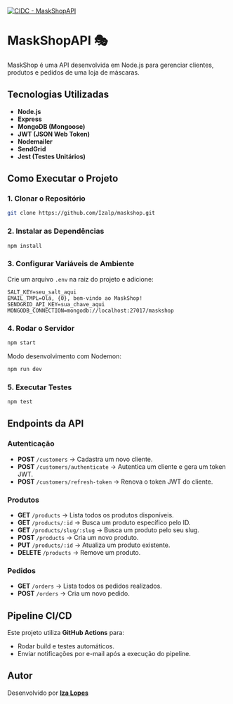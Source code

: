 [![CIDC - MaskShopAPI](https://github.com/Izalp/MaskShopAPI/actions/workflows/pipeline.yml/badge.svg)](https://github.com/Izalp/MaskShopAPI/actions/workflows/pipeline.yml)

# MaskShopAPI 🎭

MaskShop é uma API desenvolvida em Node.js para gerenciar clientes, produtos e pedidos de uma loja de máscaras.

## Tecnologias Utilizadas

- **Node.js**
- **Express**
- **MongoDB (Mongoose)**
- **JWT (JSON Web Token)**
- **Nodemailer**
- **SendGrid**
- **Jest (Testes Unitários)**

## Como Executar o Projeto

### 1. Clonar o Repositório
```sh
git clone https://github.com/Izalp/maskshop.git
```

### 2. Instalar as Dependências
```sh
npm install
```

### 3. Configurar Variáveis de Ambiente
Crie um arquivo `.env` na raiz do projeto e adicione:
```env
SALT_KEY=seu_salt_aqui
EMAIL_TMPL=Olá, {0}, bem-vindo ao MaskShop!
SENDGRID_API_KEY=sua_chave_aqui
MONGODB_CONNECTION=mongodb://localhost:27017/maskshop
```

### 4. Rodar o Servidor
```sh
npm start
```

Modo desenvolvimento com Nodemon:
```sh
npm run dev
```

### 5. Executar Testes
```sh
npm test
```

## Endpoints da API

### Autenticação
- **POST** `/customers` → Cadastra um novo cliente.  
- **POST** `/customers/authenticate` → Autentica um cliente e gera um token JWT.  
- **POST** `/customers/refresh-token` → Renova o token JWT do cliente.  

### Produtos
- **GET** `/products` → Lista todos os produtos disponíveis.  
- **GET** `/products/:id` → Busca um produto específico pelo ID.  
- **GET** `/products/slug/:slug` → Busca um produto pelo seu slug.  
- **POST** `/products` → Cria um novo produto.  
- **PUT** `/products/:id` → Atualiza um produto existente.  
- **DELETE** `/products` → Remove um produto.  

### Pedidos
- **GET** `/orders` → Lista todos os pedidos realizados.  
- **POST** `/orders` → Cria um novo pedido.  

## Pipeline CI/CD
Este projeto utiliza **GitHub Actions** para:
- Rodar build e testes automáticos.
- Enviar notificações por e-mail após a execução do pipeline.

## Autor
Desenvolvido por [**Iza Lopes**](https://github.com/Izalp)

